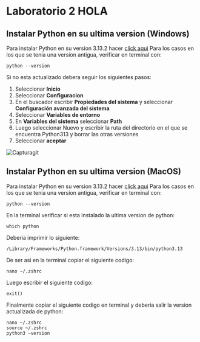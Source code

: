# Laboratorio 2 HOLA
## Instalar Python en su ultima version (Windows)
Para instalar Python en su version 3.13.2 hacer [click aqui](https://www.python.org/ftp/python/3.13.2/python-3.13.2-amd64.exe)
Para los casos en los que se tenia una version antigua, verificar en terminal con:
```
python --version
```
Si no esta actualizado debera seguir los siguientes pasos:
1. Seleccionar  **Inicio**
2. Seleccionar  **Configuracion**
3. En el buscador escribir  **Propiedades del sistema** y seleccionar  **Configuración avanzada del sistema**
4. Seleccionar  **Variables de entorno**
5. En  **Variables del sistema** seleccionar **Path**
6. Luego seleccionar Nuevo y escribir la ruta del directorio en el que se encuentra Python313 y borrar las otras versiones
7. Seleccionar **aceptar**


![Capturagit](https://github.com/user-attachments/assets/c2ee7f3d-b685-4d39-ba82-0aba2dfba525)
## Instalar Python en su ultima version (MacOS)
Para instalar Python en su version 3.13.2 hacer [click aqui](https://www.python.org/ftp/python/3.13.2/python-3.13.2-amd64.exe)
Para los casos en los que se tenia una version antigua, verificar en terminal con:
```
python --version
```
En la terminal verificar si esta instalado la ultima version de python:
```
which python
```
Deberia imprimir lo siguiente:
```
/Library/Frameworks/Python.framework/Versions/3.13/bin/python3.13
```
De ser asi en la terminal copiar el siguiente codigo:
```
nano ~/.zshrc
```
Luego escribir el siguiente codigo:
```
exit()
```
Finalmente copiar el siguiente codigo en terminal y deberia salir la version actualizada de python:
```
nano ~/.zshrc
source ~/.zshrc
python3 —version
```
